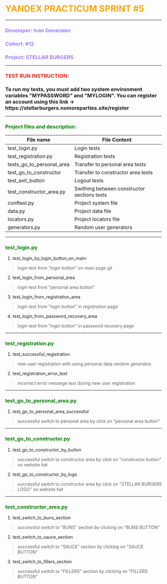 <h1 align="left" style="color:#FFA500">YANDEX PRACTICUM SPRINT #5</h1>
<hr>
<h3 align="left" style="color:#9E7BFF">Developer: Ivan Generalov</h3>
<h3 align="left" style="color:#9E7BFF">Cohort: #12</h3>
<h3 align="left" style="color:#9E7BFF">Project: STELLAR BURGERS</h3>
<hr>
<h3 align="left" style="color:#E42217">TEST RUN INSTRUCTION:</h3>
<h3 align="left">To run my tests, you must add two system environment variables "MYPASSWORD" and "MYLOGIN". 
You can register an account using this link -> https://stellarburgers.nomoreparties.site/register </h3>
<hr>

<h3 align="left" style="color:green">Project files and description:</h3>

| File name                 | File Content                                |
|---------------------------|---------------------------------------------|
| test_login.py             | Login tests                                 |
| test_registration.py      | Registration tests                          |
| tests_go_to_personal_area | Transfer to personal area tests             |
| test_go_to_constructor    | Transfer to constructor area tests          |
| test_exit_button          | Logout tests                                |
| test_constructor_area.py  | Swithing between constructor sections tests |
| conftest.py               | Project system file                         |
| data.py                   | Project data file                           |
| locators.py               | Project locators file                       |
| generators.py             | Random user generators                      |

<hr>
<h3 align="left" style="color:green">test_login.py</h3>

1. test_login_by_login_button_on_main:

> login test from "login button" on main page
git 
2. test_login_from_personal_area

> login test from "personal area button"

3. test_login_from_registration_area

> login test from "login button" in registration page

4. test_login_from_password_recovery_area

> login test from "login button" in password recovery page
<hr>
<h3 align="left" style="color:green">test_registration.py</h3>

1. test_successful_registration

> new user registration with using personal data random generatos

2. test_registration_error_text

> incorrect error messege text during new user registration
<hr>
<h3 align="left" style="color:green">test_go_to_personal_area.py</h3>

1. test_go_to_personal_area_successful

> successful switch to personal area by click on "personal area button"
<hr>
<h3 align="left" style="color:green">test_go_to_constructor.py</h3>

1. test_go_to_constructor_by_button

> successful switch to constructor area by click on "constructor button" on website hat

2. test_go_to_constructor_by_logo

> successful switch to constructor area by click on "STELLAR BURGERS LOGO" on website hat
<hr>
<h3 align="left" style="color:green">test_constructor_area.py</h3>

1. test_switch_to_buns_section

> successful switch to "BUNS" section by clicking on "BUNS BUTTON"

2. test_switch_to_sauce_section

> successful switch to "SAUCE" section by clicking on "SAUCE BUTTON"

3. test_switch_to_fillers_section

> successful switch to "FILLERS" section by clicking on "FILLERS BUTTON"




